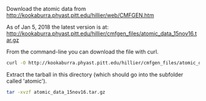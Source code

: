 Download the atomic data from
<http://kookaburra.phyast.pitt.edu/hillier/web/CMFGEN.htm>

As of Jan 5, 2018 the latest version is at:
<http://kookaburra.phyast.pitt.edu/hillier/cmfgen_files/atomic_data_15nov16.tar.gz>

From the command-line you can download the file with curl.
```sh
curl -O http://kookaburra.phyast.pitt.edu/hillier/cmfgen_files/atomic_data_15nov16.tar.gz
```

Extract the tarball in this directory (which should go into the subfolder called 'atomic').

```sh
tar -xvzf atomic_data_15nov16.tar.gz
```